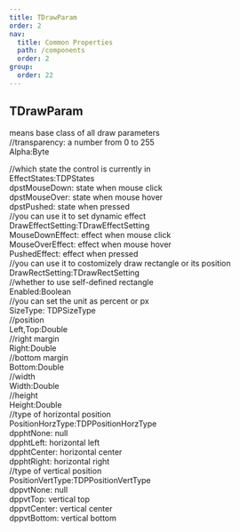 ```yaml
---
title: TDrawParam
order: 2
nav:
  title: Common Properties
  path: /components
  order: 2
group:
  order: 22
---
```


## TDrawParam

means base class of all draw parameters  
//transparency: a number from 0 to 255  
Alpha:Byte

//which state the control is currently in  
EffectStates:TDPStates  
 dpstMouseDown: state when mouse click  
 dpstMouseOver: state when mouse hover  
 dpstPushed: state when pressed  
//you can use it to set dynamic effect  
DrawEffectSetting:TDrawEffectSetting  
 MouseDownEffect: effect when mouse click  
 MouseOverEffect: effect when mouse hover  
 PushedEffect: effect when pressed  
//you can use it to costomizely draw rectangle or its position  
DrawRectSetting:TDrawRectSetting  
//whether to use self-defined rectangle  
Enabled:Boolean  
//you can set the unit as percent or px  
SizeType: TDPSizeType  
//position  
Left,Top:Double  
//right margin  
Right:Double  
//bottom margin  
Bottom:Double  
//width  
Width:Double  
//height  
Height:Double  
//type of horizontal position  
PositionHorzType:TDPPositionHorzType  
 dpphtNone: null  
 dpphtLeft: horizontal left  
 dpphtCenter: horizontal center  
 dpphtRight: horizontal right  
//type of vertical position  
PositionVertType:TDPPositionVertType  
 dppvtNone: null  
 dppvtTop: vertical top  
 dppvtCenter: vertical center  
 dppvtBottom: vertical bottom  

